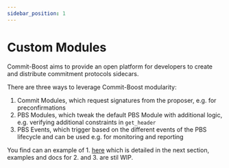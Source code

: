```yaml
---
sidebar_position: 1
---
```

# Custom Modules
Commit-Boost aims to provide an open platform for developers to create and distribute commitment protocols sidecars. 

There are three ways to leverage Commit-Boost modularity:
1. Commit Modules, which request signatures from the proposer, e.g. for preconfirmations
2. PBS Modules, which tweak the default PBS Module with additional logic, e.g. verifying additional constraints in `get_header`
3. PBS Events, which trigger based on the different events of the PBS lifecycle and can be used e.g. for monitoring and reporting

You find can an example of 1. [here](https://github.com/Commit-Boost/commit-boost-client/tree/main/examples/da_commit) which is detailed in the next section, examples and docs for 2. and 3. are stil WIP.
